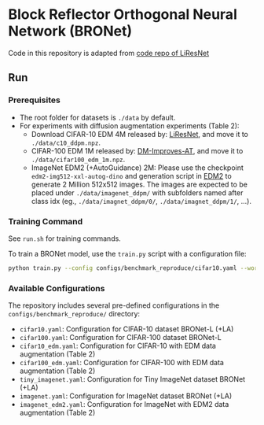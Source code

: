 # Block Reflector Orthogonal Neural Network (BRONet)

Code in this repository is adapted from [code repo of LiResNet](https://github.com/hukkai/liresnet/tree/main)

## Run

### Prerequisites
- The root folder for datasets is `./data` by default.
- For experiments with diffusion augmentation experiments (Table 2):
    - Download CIFAR-10 EDM 4M released by: [LiResNet](https://github.com/hukkai/liresnet/tree/main), and move it to `./data/c10_ddpm.npz`. 
    - CIFAR-100 EDM 1M released by: [DM-Improves-AT](https://github.com/wzekai99/DM-Improves-AT), and move it to `./data/cifar100_edm_1m.npz`.
    - ImageNet EDM2 (+AutoGuidance) 2M: Please use the checkpoint `edm2-img512-xxl-autog-dino` and generation script in [EDM2](https://github.com/NVlabs/edm2) to generate 2 Million 512x512 images. The images are expected to be placed under `./data/imagenet_ddpm/` with subfolders named after class idx (eg., `./data/imagnet_ddpm/0/`, `./data/imagnet_ddpm/1/`, ...).

### Training Command
See `run.sh` for training commands.

To train a BRONet model, use the `train.py` script with a configuration file:

```bash
python train.py --config configs/benchmark_reproduce/cifar10.yaml --work_dir ./checkpoint/bronet_cifar10
```

### Available Configurations
The repository includes several pre-defined configurations in the `configs/benchmark_reproduce/` directory:
- `cifar10.yaml`: Configuration for CIFAR-10 dataset BRONet-L (+LA)
- `cifar100.yaml`: Configuration for CIFAR-100 dataset BRONet-L
- `cifar10_edm.yaml`: Configuration for CIFAR-10 with EDM data augmentation (Table 2)
- `cifar100_edm.yaml`: Configuration for CIFAR-100 with EDM data augmentation (Table 2)
- `tiny_imagenet.yaml`: Configuration for Tiny ImageNet dataset BRONet (+LA)
- `imagenet.yaml`: Configuration for ImageNet dataset BRONet (+LA)
- `imagenet_edm2.yaml`: Configuration for ImageNet with EDM2 data augmentation (Table 2)
